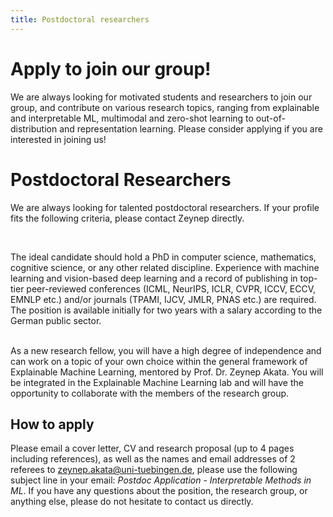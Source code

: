 ```yaml
---
title: Postdoctoral researchers
---
```


# Apply to join our group!

We are always looking for motivated students and researchers  to join our group, and contribute on various research topics, ranging from explainable and interpretable ML, multimodal and zero-shot learning to out-of-distribution and representation learning.
Please consider applying if you are interested in joining us!

# Postdoctoral Researchers

We are always looking for talented postdoctoral researchers. If your profile fits the following criteria, please contact Zeynep directly.

<br/>

The ideal candidate should hold a PhD in computer science, mathematics, cognitive science, or any other related discipline. Experience with machine learning and vision-based deep learning and a record of publishing in top-tier peer-reviewed conferences (ICML, NeurIPS, ICLR, CVPR, ICCV, ECCV, EMNLP etc.) and/or journals (TPAMI, IJCV, JMLR, PNAS etc.) are required. The position is available initially for two years with a salary according to the German public sector.

<br/>
As a new research fellow, you will have a high degree of independence and can work on a topic of your own choice within the general framework of Explainable Machine Learning, mentored by Prof. Dr. Zeynep Akata. You will be integrated in the Explainable Machine Learning lab and will have the opportunity to collaborate with the members of the research group.

## How to apply

Please email a cover letter, CV and research proposal (up to 4 pages including references), as well as the names and email addresses of 2 referees to zeynep.akata@uni-tuebingen.de, please use the following subject line in your email: *Postdoc Application - Interpretable Methods in ML*. If you have any questions about the position, the research group, or anything else, please do not hesitate to contact us directly.